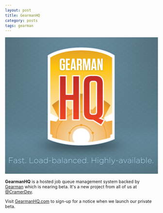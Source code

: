 ```yaml
---
layout: post
title: GearmanHQ
category: posts
tags: gearman
---
```



<a href="/static/images/gearmanhq.png">
    <img src="/static/images/gearmanhq_thumb.png" width="505" alt="GearmanHQ logo"/>
</a>

**GearmanHQ** is a hosted job queue management system backed by [Gearman][3] which is nearing beta.  It's a new project from all of us at [@CramerDev][1].

Visit [GearmanHQ.com][2] to sign-up for a notice when we launch our private beta.

[1]: http://cramerdev.com
[2]: http://gearmanhq.com
[3]: http://gearman.org/